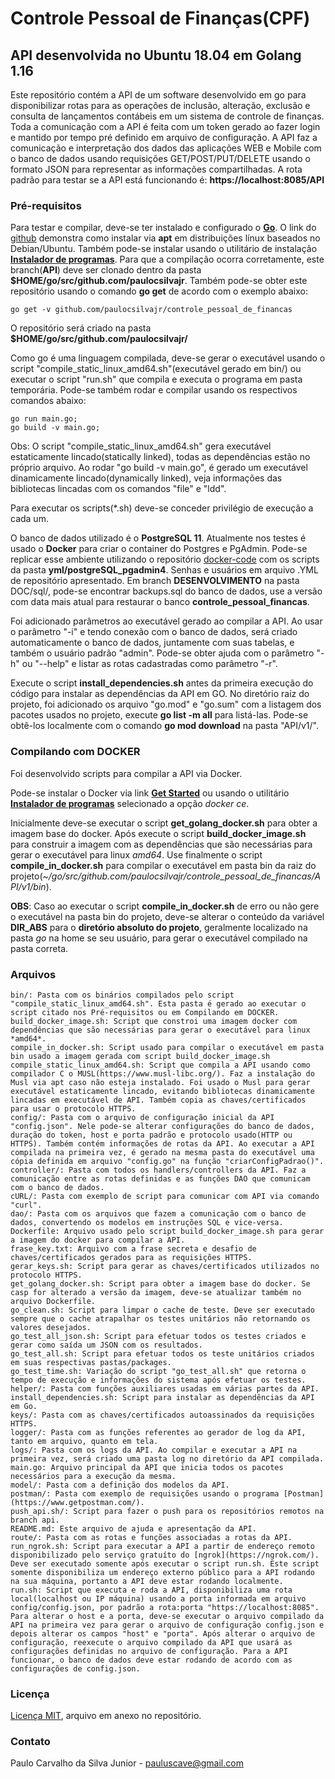 # Controle Pessoal de Finanças(CPF)
## API desenvolvida no Ubuntu 18.04 em Golang 1.16

Este repositório contém a API de um software desenvolvido em go para disponibilizar rotas para as operações de inclusão, alteração, exclusão e consulta de lançamentos contábeis em um sistema de controle de finanças. Toda a comunicação com a API é feita com um token gerado ao fazer login e mantido por tempo pré definido em arquivo de configuração. A API faz a comunicação e interpretação dos dados das aplicações WEB e Mobile com o banco de dados usando requisições GET/POST/PUT/DELETE usando o formato JSON para representar as informações compartilhadas. A rota padrão para testar se a API está funcionando é: **https://localhost:8085/API**

### Pré-requisitos

Para testar e compilar, deve-se ter instalado e configurado o [**Go**](https://golang.org/). O link do [github](https://github.com/golang/go/wiki/Ubuntu) demonstra como instalar via **apt** em distribuições línux baseados no Debian/Ubuntu. Também pode-se instalar usando o utilitário de instalação [**Instalador de programas**](https://github.com/paulocsilvajr/instalador-programas). Para que a compilação ocorra corretamente, este branch(**API**) deve ser clonado dentro da pasta **$HOME/go/src/github.com/paulocsilvajr**. Também pode-se obter este repositório usando o comando **go get** de acordo com o exemplo abaixo:

```
go get -v github.com/paulocsilvajr/controle_pessoal_de_financas
```
O repositório será criado na pasta **$HOME/go/src/github.com/paulocsilvajr/**

Como go é uma linguagem compilada, deve-se gerar o executável usando o script "compile_static_linux_amd64.sh"(executável gerado em bin/) ou executar o script "run.sh" que compila e executa o programa em pasta temporária. Pode-se também rodar e compilar usando os respectivos comandos abaixo:

```
go run main.go;
go build -v main.go;
```

Obs: O script "compile_static_linux_amd64.sh" gera executável estaticamente lincado(statically linked), todas as dependências estão no próprio arquivo. Ao rodar "go build -v main.go", é gerado um executável dinamicamente lincado(dynamically linked), veja informações das bibliotecas lincadas com os comandos "file" e "ldd".

Para executar os scripts(*.sh) deve-se conceder privilégio de execução a cada um.

O banco de dados utilizado é o **PostgreSQL 11**. Atualmente nos testes é usado o **Docker** para criar o container do Postgres e PgAdmin. Pode-se replicar esse ambiente utilizando o repositório [docker-code](https://bitbucket.org/paulocsilvajr/docker-code/src/master/) com os scripts da pasta **yml/postgreSQL_pgadmin4**. Senhas e usuários em arquivo .YML de repositório apresentado. Em branch **DESENVOLVIMENTO** na pasta DOC/sql/, pode-se encontrar backups.sql do banco de dados, use a versão com data mais atual para restaurar o banco **controle_pessoal_financas**.

Foi adicionado parâmetros ao executável gerado ao compilar a API. Ao usar o parâmetro "-i" e tendo conexão com o banco de dados, será criado automaticamente o banco de dados, juntamente com suas tabelas, e também o usuário padrão "admin". Pode-se obter ajuda com o parâmetro "-h" ou "--help" e listar as rotas cadastradas como parâmetro "-r".

Execute o script **install_dependencies.sh** antes da primeira execução do código para instalar as dependências da API em GO. No diretório raiz do projeto, foi adicionado os arquivo "go.mod" e "go.sum" com a listagem dos pacotes usados no projeto, execute **go list -m all** para listá-las. Pode-se obtê-los localmente com o comando **go mod download** na pasta "API/v1/".

### Compilando com DOCKER

Foi desenvolvido scripts para compilar a API via Docker.

Pode-se instalar o Docker via link [**Get Started**](https://www.docker.com/get-started) ou usando o utilitário [**Instalador de programas**](https://github.com/paulocsilvajr/instalador-programas) selecionado a opção *docker ce*.

Inicialmente deve-se executar o script **get_golang_docker.sh** para obter a imagem base do docker. Após execute o script **build_docker_image.sh** para construir a imagem com as dependências que são necessárias para gerar o executável para linux *amd64*. Use finalmente o script **compile_in_docker.sh** para compilar o executável em pasta bin da raiz do projeto(*~/go/src/github.com/paulocsilvajr/controle_pessoal_de_financas/API/v1/bin*).

**OBS**: Caso ao executar o script **compile_in_docker.sh** de erro ou não gere o executável na pasta bin do projeto, deve-se alterar o conteúdo da variável **DIR_ABS** para o **diretório absoluto do projeto**, geralmente localizado na pasta *go* na home se seu usuário, para gerar o executável compilado na pasta correta.

### Arquivos

```
bin/: Pasta com os binários compilados pelo script "compile_static_linux_amd64.sh". Esta pasta é gerado ao executar o script citado nos Pré-requisitos ou em Compilando em DOCKER.
build_docker_image.sh: Script que constroi uma imagem docker com dependências que são necessárias para gerar o executável para linux *amd64*.
compile_in_docker.sh: Script usado para compilar o executável em pasta bin usado a imagem gerada com script build_docker_image.sh
compile_static_linux_amd64.sh: Script que compila a API usando como compilador C o MUSL(https://www.musl-libc.org/). Faz a instalação do Musl via apt caso não esteja instalado. Foi usado o Musl para gerar executável estaticamente lincado, evitando bibliotecas dinamicamente lincadas em executável de API. Também copia as chaves/certificados para usar o protocolo HTTPS.
config/: Pasta com o arquivo de configuração inicial da API "config.json". Nele pode-se alterar configurações do banco de dados, duração do token, host e porta padrão e protocolo usado(HTTP ou HTTPS). Também contém informações de rotas da API. Ao executar a API compilada na primeira vez, é gerado na mesma pasta do executável uma cópia definida em arquivo "config.go" na função "criarConfigPadrao()".
controller/: Pasta com todos os handlers/controllers da API. Faz a comunicação entre as rotas definidas e as funções DAO que comunicam com o banco de dados.
cURL/: Pasta com exemplo de script para comunicar com API via comando "curl".
dao/: Pasta com os arquivos que fazem a comunicação com o banco de dados, convertendo os modelos em instruções SQL e vice-versa.
Dockerfile: Arquivo usado pelo script build_docker_image.sh para gerar a imagem do docker para compilar a API.
frase_key.txt: Arquivo com a frase secreta e desafio de chaves/certificados gerados para as requisições HTTPS.
gerar_keys.sh: Script para gerar as chaves/certificados utilizados no protocolo HTTPS.
get_golang_docker.sh: Script para obter a imagem base do docker. Se casp for alterado a versão da imagem, deve-se atualizar também no arquivo Dockerfile.
go_clean.sh: Script para limpar o cache de teste. Deve ser executado sempre que o cache atrapalhar os testes unitários não retornando os valores desejados.
go_test_all_json.sh: Script para efetuar todos os testes criados e gerar como saída um JSON com os resultados.
go_test_all.sh: Script para efetuar todos os teste unitários criados em suas respectivas pastas/packages.
go_test_time.sh: Variação do script "go_test_all.sh" que retorna o tempo de execução e informações do sistema após efetuar os testes.
helper/: Pasta com funções auxiliares usadas em várias partes da API.
install_dependencies.sh: Script para instalar as dependências da API em Go.
keys/: Pasta com as chaves/certificados autoassinados da requisições HTTPS.
logger/: Pasta com as funções referentes ao gerador de log da API, tanto em arquivo, quanto em tela.
logs/: Pasta com os logs da API. Ao compilar e executar a API na primeira vez, será criado uma pasta log no diretório da API compilada.
main.go: Arquivo principal da API que inicia todos os pacotes necessários para a execução da mesma.
model/: Pasta com a definição dos modelos da API.
postman/: Pasta com exemplo de requisições usando o programa [Postman](https://www.getpostman.com/).
push_api.sh/: Script para fazer o push para os repositórios remotos na branch api.
README.md: Este arquivo de ajuda e apresentação da API.
route/: Pasta com as rotas e funções associadas a rotas da API.
run_ngrok.sh: Script para executar a API a partir de endereço remoto disponibilizado pelo serviço gratuíto do [ngrok](https://ngrok.com/). Deve ser executado somente após executar o script run.sh. Este script somente disponibiliza um endereço externo público para a API rodando na sua máquina, portanto a API deve estar rodando localmente.
run.sh: Script que executa e roda a API, disponibiliza uma rota local(localhost ou IP máquina) usando a porta informada em arquivo config/config.json, por padrão a rota:porta "https://localhost:8085". Para alterar o host e a porta, deve-se executar o arquivo compilado da API na primeira vez para gerar o arquivo de configuração config.json e depois alterar os campos "host" e "porta". Após alterar o arquivo de configuração, reexecute o arquivo compilado da API que usará as configurações definidas no arquivo de configuração. Para a API funcionar, o banco de dados deve estar rodando de acordo com as configurações de config.json.

```

### Licença

[Licença MIT](https://github.com/paulocsilvajr/controle_pessoal_de_financas/blob/api/license_mit.txt), arquivo em anexo no repositório.

### Contato

Paulo Carvalho da Silva Junior - pauluscave@gmail.com
